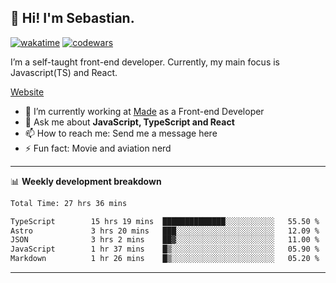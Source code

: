 ## 👋 Hi! I'm Sebastian.

[![wakatime](https://wakatime.com/badge/user/df0036c6-328a-4a39-be9b-e49417ed22a1.svg)](https://wakatime.com/@df0036c6-328a-4a39-be9b-e49417ed22a1)
[![codewars](https://www.codewars.com/users/sebavuye/badges/small)](https://www.codewars.com/users/sebavuye)

I’m a self-taught front-end developer. Currently, my main focus is Javascript(TS) and React.

[Website](https://sebastianvuye.be)

- 🔭 I’m currently working at [Made](https://made.be/) as a Front-end Developer
- 💬 Ask me about **JavaScript, TypeScript and React**
- 📫 How to reach me: Send me a message here
- ⚡ Fun fact: Movie and aviation nerd

-------

📊 **Weekly development breakdown**

<!--START_SECTION:waka-->

```txt
Total Time: 27 hrs 36 mins

TypeScript        15 hrs 19 mins  ██████████████░░░░░░░░░░░   55.50 %
Astro             3 hrs 20 mins   ███░░░░░░░░░░░░░░░░░░░░░░   12.09 %
JSON              3 hrs 2 mins    ██▓░░░░░░░░░░░░░░░░░░░░░░   11.00 %
JavaScript        1 hr 37 mins    █▒░░░░░░░░░░░░░░░░░░░░░░░   05.90 %
Markdown          1 hr 26 mins    █▒░░░░░░░░░░░░░░░░░░░░░░░   05.20 %
```

<!--END_SECTION:waka-->
-------
